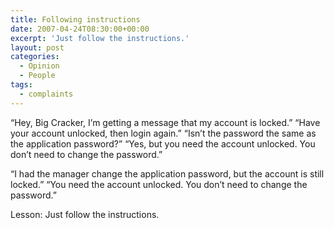```yaml
---
title: Following instructions
date: 2007-04-24T08:30:00+00:00
excerpt: 'Just follow the instructions.'
layout: post
categories:
  - Opinion
  - People
tags:
  - complaints
---
```


&#8220;Hey, Big Cracker, I&#8217;m getting a message that my account is locked.&#8221; &#8220;Have your account unlocked, then login again.&#8221; &#8220;Isn&#8217;t the password the same as the application password?&#8221; &#8220;Yes, but you need the account unlocked. You don&#8217;t need to change the password.&#8221;

&#8220;I had the manager change the application password, but the account is still locked.&#8221; &#8220;You need the account unlocked. You don&#8217;t need to change the password.&#8221;

Lesson: Just follow the instructions.
